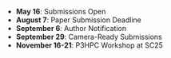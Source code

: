 - **May 16**: Submissions Open
- **August 7**: Paper Submission Deadline
- **September 6**: Author Notification
- **September 29**: Camera-Ready Submissions
- **November 16-21**: P3HPC Workshop at SC25
